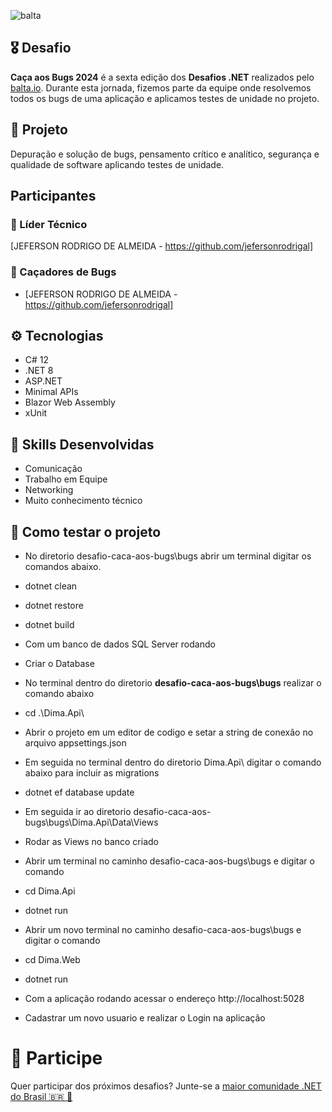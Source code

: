![balta](https://baltaio.blob.core.windows.net/static/images/dark/balta-logo.svg)

## 🎖️ Desafio
**Caça aos Bugs 2024** é a sexta edição dos **Desafios .NET** realizados pelo [balta.io](https://balta.io). Durante esta jornada, fizemos parte da equipe  onde resolvemos todos os bugs de uma aplicação e aplicamos testes de unidade no projeto.

## 📱 Projeto
Depuração e solução de bugs, pensamento crítico e analítico, segurança e qualidade de software aplicando testes de unidade.

## Participantes
### 🚀 Líder Técnico
[JEFERSON RODRIGO DE ALMEIDA - https://github.com/jefersonrodrigal]

### 👻 Caçadores de Bugs
* [JEFERSON RODRIGO DE ALMEIDA - https://github.com/jefersonrodrigal]

## ⚙️ Tecnologias
* C# 12
* .NET 8
* ASP.NET
* Minimal APIs
* Blazor Web Assembly
* xUnit

## 🥋 Skills Desenvolvidas
* Comunicação
* Trabalho em Equipe
* Networking
* Muito conhecimento técnico

## 🧪 Como testar o projeto

* No diretorio desafio-caca-aos-bugs\bugs abrir um terminal digitar os comandos abaixo.
* dotnet clean
* dotnet restore
* dotnet build

* Com um banco de dados SQL Server rodando
* Criar o Database

* No terminal dentro do diretorio <b>desafio-caca-aos-bugs\bugs</b> realizar o comando abaixo
* cd .\Dima.Api\
* Abrir o projeto em um editor de codigo e setar a string de conexão no arquivo appsettings.json
* Em seguida no terminal dentro do diretorio Dima.Api\ digitar o comando abaixo para incluir as migrations
* dotnet ef database update
* Em seguida ir ao diretorio desafio-caca-aos-bugs\bugs\Dima.Api\Data\Views
* Rodar as Views no banco criado
* Abrir um terminal no caminho desafio-caca-aos-bugs\bugs e digitar o comando
* cd Dima.Api
* dotnet run

* Abrir um novo terminal no caminho desafio-caca-aos-bugs\bugs e digitar o comando
* cd Dima.Web
* dotnet run

* Com a aplicação rodando acessar o endereço http://localhost:5028
* Cadastrar um novo usuario e realizar o Login na aplicação

# 💜 Participe
Quer participar dos próximos desafios? Junte-se a [maior comunidade .NET do Brasil 🇧🇷 💜](https://balta.io/discord)
